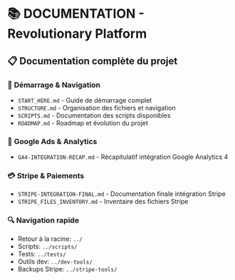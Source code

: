 # 📚 DOCUMENTATION - Revolutionary Platform

## 📋 Documentation complète du projet

### 🚀 **Démarrage & Navigation**

- `START_HERE.md` - Guide de démarrage complet
- `STRUCTURE.md` - Organisation des fichiers et navigation
- `SCRIPTS.md` - Documentation des scripts disponibles
- `ROADMAP.md` - Roadmap et évolution du projet

### 🎯 **Google Ads & Analytics**

- `GA4-INTEGRATION-RECAP.md` - Récapitulatif intégration Google Analytics 4

### 💳 **Stripe & Paiements**

- `STRIPE-INTEGRATION-FINAL.md` - Documentation finale intégration Stripe
- `STRIPE_FILES_INVENTORY.md` - Inventaire des fichiers Stripe

### 🔍 **Navigation rapide**

- Retour à la racine: `../`
- Scripts: `../scripts/`
- Tests: `../tests/`
- Outils dev: `../dev-tools/`
- Backups Stripe: `../stripe-tools/`
